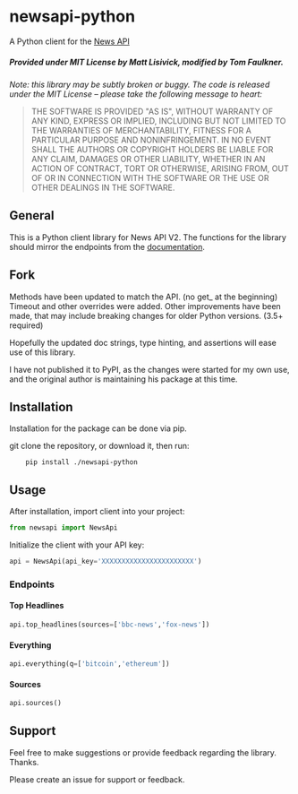# newsapi-python
A Python client for the [News API](https://newsapi.org/docs/)

##### Provided under MIT License by Matt Lisivick, modified by Tom Faulkner.
*Note: this library may be subtly broken or buggy. The code is released under
the MIT License – please take the following message to heart:*
> THE SOFTWARE IS PROVIDED "AS IS", WITHOUT WARRANTY OF ANY KIND, EXPRESS OR
IMPLIED, INCLUDING BUT NOT LIMITED TO THE WARRANTIES OF MERCHANTABILITY, FITNESS
FOR A PARTICULAR PURPOSE AND NONINFRINGEMENT. IN NO EVENT SHALL THE AUTHORS OR
COPYRIGHT HOLDERS BE LIABLE FOR ANY CLAIM, DAMAGES OR OTHER LIABILITY, WHETHER
IN AN ACTION OF CONTRACT, TORT OR OTHERWISE, ARISING FROM, OUT OF OR IN
CONNECTION WITH THE SOFTWARE OR THE USE OR OTHER DEALINGS IN THE SOFTWARE.

## General

This is a Python client library for News API V2. The functions for the library should mirror the
endpoints from the [documentation](https://newsapi.org/docs/endpoints).

## Fork
Methods have been updated to match the API. (no get_ at the beginning)
Timeout and other overrides were added.
Other improvements have been made, that may include breaking changes for older Python
versions. (3.5+ required)

Hopefully the updated doc strings, type hinting, and assertions will ease use of this library.

I have not published it to PyPI, as the changes were started for my own use, and the original
author is maintaining his package at this time.


## Installation
Installation for the package can be done via pip.

git clone the repository, or download it, then run:

```commandline
    pip install ./newsapi-python
```

## Usage

After installation, import client into your project:

```python
from newsapi import NewsApi
```

Initialize the client with your API key:

```python
api = NewsApi(api_key='XXXXXXXXXXXXXXXXXXXXXXX')
```

### Endpoints

#### Top Headlines

```python
api.top_headlines(sources=['bbc-news','fox-news'])
```
#### Everything

```python
api.everything(q=['bitcoin','ethereum'])
```
#### Sources

```python
api.sources()
```

## Support

Feel free to make suggestions or provide feedback regarding the library. Thanks.

Please create an issue for support or feedback.
